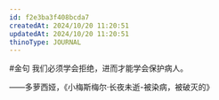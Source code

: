 ```yaml
---
id: f2e3ba3f408bcda7
createdAt: 2024/10/20 11:20:51
updatedAt: 2024/10/20 11:20:51
thinoType: JOURNAL
---
```

#金句 我们必须学会拒绝，进而才能学会保护病人。

——多萝西娅，《小梅斯梅尔·长夜未逝-被染病，被破灭的》